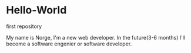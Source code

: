 # Hello-World
first repository

My name is Norge, I'm a new web developer. In the future(3-6 months) I'll become a software engenier or software developer.
